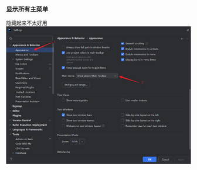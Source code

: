 ### 显示所有主菜单
隐藏起来不太好用
![](https://raw.githubusercontent.com/huxiaoning/img/master/20250611155008.png)

